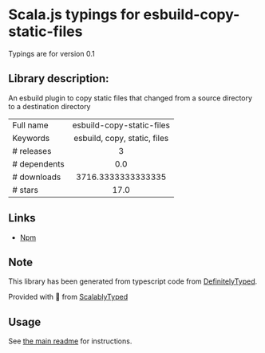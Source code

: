 
# Scala.js typings for esbuild-copy-static-files

Typings are for version 0.1

## Library description:
An esbuild plugin to copy static files that changed from a source directory to a destination directory

|                    |                 |
| ------------------ | :-------------: |
| Full name          | esbuild-copy-static-files |
| Keywords           | esbuild, copy, static, files |
| # releases         | 3 |
| # dependents       | 0.0 |
| # downloads        | 3716.3333333333335 |
| # stars            | 17.0 |

## Links
- [Npm](https://www.npmjs.com/package/esbuild-copy-static-files)
    


## Note
This library has been generated from typescript code from [DefinitelyTyped](https://definitelytyped.org).

Provided with :purple_heart: from [ScalablyTyped](https://github.com/oyvindberg/ScalablyTyped)

## Usage
See [the main readme](../../readme.md) for instructions.


